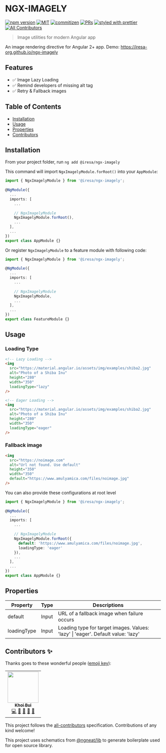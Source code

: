 # NGX-IMAGELY


[![npm version](https://badge.fury.io/js/%40iresa%2Fngx-imagely.svg)](https://badge.fury.io/js/%40iresa%2Fngx-imagely)
[![MIT](https://img.shields.io/packagist/l/doctrine/orm.svg?style=flat-square)]()
[![commitizen](https://img.shields.io/badge/commitizen-friendly-brightgreen.svg?style=flat-square)]()
[![PRs](https://img.shields.io/badge/PRs-welcome-brightgreen.svg?style=flat-square)]()
[![styled with prettier](https://img.shields.io/badge/styled_with-prettier-ff69b4.svg?style=flat-square)](https://github.com/prettier/prettier)
[![All Contributors](https://img.shields.io/badge/all_contributors-1-orange.svg?style=flat-square)](#contributors-)

> Image utilities for modern Angular app

An image rendering directive for Angular 2+ app. Demo: https://iresa-org.github.io/ngx-imagely

## Features

- ✅ Image Lazy Loading 
- ✅ Remind developers of missing alt tag
- ✅ Retry & Fallback images

## Table of Contents

- [Installation](#installation)
- [Usage](#usage)
- [Properties](#properties)
- [Contributors](#contributors-)

## Installation

From your project folder, run `ng add @iresa/ngx-imagely`

This command will import `NgxImagelyModule.forRoot()` into your `AppModule`:

```ts
import { NgxImagelyModule } from '@iresa/ngx-imagely';
 
@NgModule({
  ...
  imports: [
    ...
    
    // NgxImagelyModule
    NgxImagelyModule.forRoot(), 
    ...
  ],
  ...
})
export class AppModule {}
```

Or register `NgxImagelyModule` to a feature module with following code:

```ts
import { NgxImagelyModule } from '@iresa/ngx-imagely';
 
@NgModule({
  ...
  imports: [
    ...
    
    // NgxImagelyModule
    NgxImagelyModule, 
    ...
  ],
  ...
})
export class FeatureModule {}
```

## Usage

### Loading Type

```html
<!-- Lazy Loading -->
<img
  src="https://material.angular.io/assets/img/examples/shiba2.jpg"
  alt="Photo of a Shiba Inu"
  height="280"
  width="350"
  loadingType="lazy"
/>

<!-- Eager Loading -->
<img
  src="https://material.angular.io/assets/img/examples/shiba2.jpg"
  alt="Photo of a Shiba Inu"
  height="280"
  width="350"
  loadingType="eager"
/>
```

### Fallback image

```html
<img
  src="https://noimage.com" 
  alt="Url not found. Use default" 
  height="350" 
  width="350"
  default="https://www.amulyamica.com/files/noimage.jpg"
/>
```

You can also provide these configurations at root level

```ts
import { NgxImagelyModule } from '@iresa/ngx-imagely';
 
@NgModule({
  ...
  imports: [
    ...
    
    // NgxImagelyModule
    NgxImagelyModule.forRoot({
      default: 'https://www.amulyamica.com/files/noimage.jpg',
      loadingType: 'eager'
    }), 
    ...
  ],
  ...
})
export class AppModule {}
```


## Properties

Property     | Type   | Descriptions
------------ | -------| -------------
default      | Input  | URL of a fallback image when failure occurs
loadingType  | Input  | Loading type for target images. Values: 'lazy' \| 'eager'. Default value: 'lazy'

## Contributors ✨

Thanks goes to these wonderful people ([emoji key](https://allcontributors.org/docs/en/emoji-key)):

<!-- ALL-CONTRIBUTORS-LIST:START - Do not remove or modify this section -->
<!-- prettier-ignore-start -->
<!-- markdownlint-disable -->
<table>
  <tr>
    <td align="center"><a href="https://github.com/kxbui"><img src="https://avatars2.githubusercontent.com/u/5092371?v=4" width="100px;" alt=""/><br /><sub><b>Khoi Bui</b></sub></a><br /><a href="https://github.com/@iresa/ngx-imagely/commits?author=kxbui" title="Code">💻</a>  <a href="#design-kxbui" title="Design">🎨</a> <a href="https://github.com/@iresa/ngx-imagely/commits?author=kxbui" title="Documentation">📖</a> <a href="#ideas-kxbui" title="Ideas, Planning, & Feedback">🤔</a> <a href="#projectManagement-kxbui" title="Project Management">📆</a></td>
  </tr>
</table>

<!-- markdownlint-enable -->
<!-- prettier-ignore-end -->
<!-- ALL-CONTRIBUTORS-LIST:END -->

This project follows the [all-contributors](https://github.com/all-contributors/all-contributors) specification. Contributions of any kind welcome!

This project uses schematics from [@ngneat/lib](https://github.com/ngneat/lib) to generate boilerplate used for open source library. 
